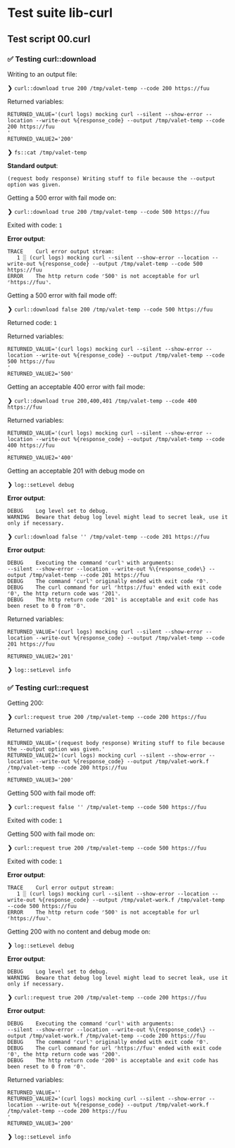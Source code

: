 # Test suite lib-curl

## Test script 00.curl

### ✅ Testing curl::download

Writing to an output file:

❯ `curl::download true 200 /tmp/valet-temp --code 200 https://fuu`

Returned variables:

```text
RETURNED_VALUE='(curl logs) mocking curl --silent --show-error --location --write-out %{response_code} --output /tmp/valet-temp --code 200 https://fuu
'
RETURNED_VALUE2='200'
```

❯ `fs::cat /tmp/valet-temp`

**Standard output**:

```text
(request body response) Writing stuff to file because the --output option was given.
```

Getting a 500 error with fail mode on:

❯ `curl::download true 200 /tmp/valet-temp --code 500 https://fuu`

Exited with code: `1`

**Error output**:

```text
TRACE    Curl error output stream:
   1 ░ (curl logs) mocking curl --silent --show-error --location --write-out %{response_code} --output /tmp/valet-temp --code 500 https://fuu
ERROR    The http return code ⌜500⌝ is not acceptable for url ⌜https://fuu⌝.
```

Getting a 500 error with fail mode off:

❯ `curl::download false 200 /tmp/valet-temp --code 500 https://fuu`

Returned code: `1`

Returned variables:

```text
RETURNED_VALUE='(curl logs) mocking curl --silent --show-error --location --write-out %{response_code} --output /tmp/valet-temp --code 500 https://fuu
'
RETURNED_VALUE2='500'
```

Getting an acceptable 400 error with fail mode:

❯ `curl::download true 200,400,401 /tmp/valet-temp --code 400 https://fuu`

Returned variables:

```text
RETURNED_VALUE='(curl logs) mocking curl --silent --show-error --location --write-out %{response_code} --output /tmp/valet-temp --code 400 https://fuu
'
RETURNED_VALUE2='400'
```

Getting an acceptable 201 with debug mode on

❯ `log::setLevel debug`

**Error output**:

```text
DEBUG    Log level set to debug.
WARNING  Beware that debug log level might lead to secret leak, use it only if necessary.
```

❯ `curl::download false '' /tmp/valet-temp --code 201 https://fuu`

**Error output**:

```text
DEBUG    Executing the command ⌜curl⌝ with arguments: 
--silent --show-error --location --write-out %\{response_code\} --output /tmp/valet-temp --code 201 https://fuu
DEBUG    The command ⌜curl⌝ originally ended with exit code ⌜0⌝.
DEBUG    The curl command for url ⌜https://fuu⌝ ended with exit code ⌜0⌝, the http return code was ⌜201⌝.
DEBUG    The http return code ⌜201⌝ is acceptable and exit code has been reset to 0 from ⌜0⌝.
```

Returned variables:

```text
RETURNED_VALUE='(curl logs) mocking curl --silent --show-error --location --write-out %{response_code} --output /tmp/valet-temp --code 201 https://fuu
'
RETURNED_VALUE2='201'
```

❯ `log::setLevel info`

### ✅ Testing curl::request

Getting 200:

❯ `curl::request true 200 /tmp/valet-temp --code 200 https://fuu`

Returned variables:

```text
RETURNED_VALUE='(request body response) Writing stuff to file because the --output option was given.'
RETURNED_VALUE2='(curl logs) mocking curl --silent --show-error --location --write-out %{response_code} --output /tmp/valet-work.f /tmp/valet-temp --code 200 https://fuu
'
RETURNED_VALUE3='200'
```

Getting 500 with fail mode off:

❯ `curl::request false '' /tmp/valet-temp --code 500 https://fuu`

Exited with code: `1`

Getting 500 with fail mode on:

❯ `curl::request true 200 /tmp/valet-temp --code 500 https://fuu`

Exited with code: `1`

**Error output**:

```text
TRACE    Curl error output stream:
   1 ░ (curl logs) mocking curl --silent --show-error --location --write-out %{response_code} --output /tmp/valet-work.f /tmp/valet-temp --code 500 https://fuu
ERROR    The http return code ⌜500⌝ is not acceptable for url ⌜https://fuu⌝.
```

Getting 200 with no content and debug mode on:

❯ `log::setLevel debug`

**Error output**:

```text
DEBUG    Log level set to debug.
WARNING  Beware that debug log level might lead to secret leak, use it only if necessary.
```

❯ `curl::request true 200 /tmp/valet-temp --code 200 https://fuu`

**Error output**:

```text
DEBUG    Executing the command ⌜curl⌝ with arguments: 
--silent --show-error --location --write-out %\{response_code\} --output /tmp/valet-work.f /tmp/valet-temp --code 200 https://fuu
DEBUG    The command ⌜curl⌝ originally ended with exit code ⌜0⌝.
DEBUG    The curl command for url ⌜https://fuu⌝ ended with exit code ⌜0⌝, the http return code was ⌜200⌝.
DEBUG    The http return code ⌜200⌝ is acceptable and exit code has been reset to 0 from ⌜0⌝.
```

Returned variables:

```text
RETURNED_VALUE=''
RETURNED_VALUE2='(curl logs) mocking curl --silent --show-error --location --write-out %{response_code} --output /tmp/valet-work.f /tmp/valet-temp --code 200 https://fuu
'
RETURNED_VALUE3='200'
```

❯ `log::setLevel info`


